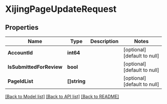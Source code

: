 # XijingPageUpdateRequest

## Properties
Name | Type | Description | Notes
------------ | ------------- | ------------- | -------------
**AccountId** | **int64** |  | [optional] [default to null]
**IsSubmittedForReview** | **bool** |  | [optional] [default to null]
**PageIdList** | **[]string** |  | [optional] [default to null]

[[Back to Model list]](../README.md#documentation-for-models) [[Back to API list]](../README.md#documentation-for-api-endpoints) [[Back to README]](../README.md)


